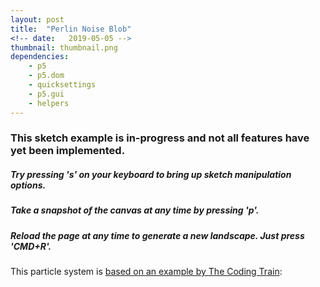 ```yaml
---
layout: post
title:  "Perlin Noise Blob"
<!-- date:   2019-05-05 -->
thumbnail: thumbnail.png
dependencies:
    - p5
    - p5.dom
    - quicksettings
    - p5.gui
    - helpers
---
```


<div id="sketch-holder">
    <script type="text/javascript" src="sketch/sketch.js"></script>
</div>


<!-- Include markdown="1" to allow markdown conversion within a div element. -->
<div id="pageText" markdown="1">

### This sketch example is in-progress and not all features have yet been implemented.

##### Try pressing ***'s'*** on your keyboard to bring up sketch manipulation options.

##### Take a snapshot of the canvas at any time by pressing ***'p'***.

##### Reload the page at any time to generate a new landscape. Just press 'CMD+R'.

<!-- {%highlight html %}
<div id="sketch-holder">
  <script type="text/javascript" src="sketch/sketch.js"></script>
  <script type="text/javascript" src="sketch/boundary.js"></script>
  <script type="text/javascript" src="sketch/particle.js"></script>
  <script type="text/javascript" src="sketch/ray.js"></script>
</div>
{% endhighlight %} -->

</div>

This particle system is [based on an example by The Coding Train](https://www.youtube.com/watch?v=-6iIc6-Y-kk):
